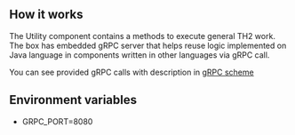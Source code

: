 ## How it works

The Utility component contains a methods to execute general TH2 work.
The box has embedded gRPC server that helps reuse logic implemented on Java language in components written in other languages via gRPC call.

You can see provided gRPC calls with description in [gRPC scheme](grpc-utility/src/main/proto/th2/message_comparator.proto)

## Environment variables

- GRPC_PORT=8080